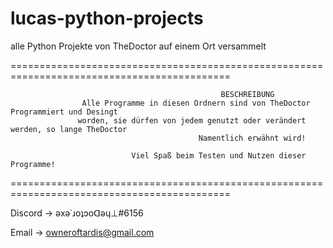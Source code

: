 # lucas-python-projects
alle Python Projekte von TheDoctor auf einem Ort versammelt

============================================================================================

                                                   BESCHREIBUNG
                    Alle Programme in diesen Ordnern sind von TheDoctor Programmiert und Desingt
                   worden, sie dürfen von jedem genutzt oder verändert werden, so lange TheDoctor
                                              Namentlich erwähnt wird!
                                              
                               Viel Spaß beim Testen und Nutzen dieser Programme!

============================================================================================

Discord -> ǝxǝ˙ɹoʇɔoᗡǝɥ⊥#6156
   
   
Email -> owneroftardis@gmail.com
